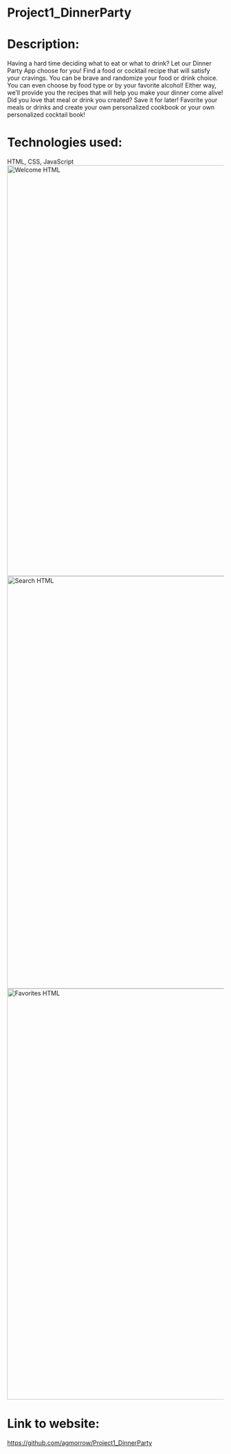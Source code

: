 # Project1_DinnerParty
# Description:
Having a hard time deciding what to eat or what to drink?  Let our Dinner Party App choose for you!
Find a food or cocktail recipe that will satisfy your cravings.  You can be brave and randomize your food or drink choice.  You can even choose by food type or by your favorite  alcohol!  Either way, we’ll provide you the recipes  that will help you make your dinner come alive!
Did you love that meal or drink you created?  Save it for later! Favorite your meals or drinks and create your own personalized cookbook or your own personalized cocktail book!
# Technologies used: 
HTML, CSS, JavaScript
<img width="953" alt="Welcome HTML" src="https://user-images.githubusercontent.com/82473623/145340689-73419ffb-1e0c-4c46-8d3e-be58f13117b2.png">
<img width="957" alt="Search HTML" src="https://user-images.githubusercontent.com/82473623/145340691-35f3bff9-eabd-4084-8a30-16813168a879.png">
<img width="953" alt="Favorites HTML" src="https://user-images.githubusercontent.com/82473623/145340693-9a7ddb4a-9a16-49cb-aab3-e0b7564f8b84.png">
# Link to website:
https://github.com/agmorrow/Project1_DinnerParty
